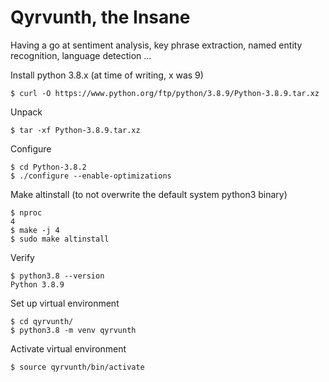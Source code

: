 # Qyrvunth, the Insane

Having a go at sentiment analysis, key phrase extraction, named entity recognition, language detection ...

Install python 3.8.x (at time of writing, x was 9)

    $ curl -O https://www.python.org/ftp/python/3.8.9/Python-3.8.9.tar.xz

Unpack

    $ tar -xf Python-3.8.9.tar.xz

Configure

    $ cd Python-3.8.2
    $ ./configure --enable-optimizations

Make altinstall (to not overwrite the default system python3 binary) 

    $ nproc
    4
    $ make -j 4
    $ sudo make altinstall

Verify

    $ python3.8 --version
    Python 3.8.9

Set up virtual environment

    $ cd qyrvunth/
    $ python3.8 -m venv qyrvunth

Activate virtual environment

    $ source qyrvunth/bin/activate